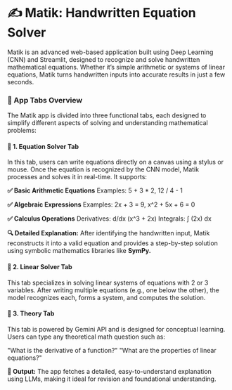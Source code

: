 # ✍️ Matik: Handwritten Equation Solver
Matik is an advanced web-based application built using Deep Learning (CNN) and Streamlit, designed to recognize and solve handwritten mathematical equations. Whether it’s simple arithmetic or systems of linear equations, Matik turns handwritten inputs into accurate results in just a few seconds.

### 🧭 App Tabs Overview
The Matik app is divided into three functional tabs, each designed to simplify different aspects of solving and understanding mathematical problems:

#### 🧮 1. Equation Solver Tab
In this tab, users can write equations directly on a canvas using a stylus or mouse. Once the equation is recognized by the CNN model, Matik processes and solves it in real-time. It supports:

**✅ Basic Arithmetic Equations**
Examples: 5 + 3 * 2, 12 / 4 - 1

**✅ Algebraic Expressions**
Examples: 2x + 3 = 9, x^2 + 5x + 6 = 0

**✅ Calculus Operations**
Derivatives: d/dx (x^3 + 2x)
Integrals: ∫ (2x) dx

**🔍 Detailed Explanation:**
After identifying the handwritten input, Matik reconstructs it into a valid equation and provides a step-by-step solution using symbolic mathematics libraries like **SymPy.**

#### 📐 2. Linear Solver Tab
This tab specializes in solving linear systems of equations with 2 or 3 variables. After writing multiple equations (e.g., one below the other), the model recognizes each, forms a system, and computes the solution.

#### 📘 3. Theory Tab
This tab is powered by Gemini API and is designed for conceptual learning. Users can type any theoretical math question such as:

"What is the derivative of a function?"
"What are the properties of linear equations?"

**📖 Output:**
The app fetches a detailed, easy-to-understand explanation using LLMs, making it ideal for revision and foundational understanding.


